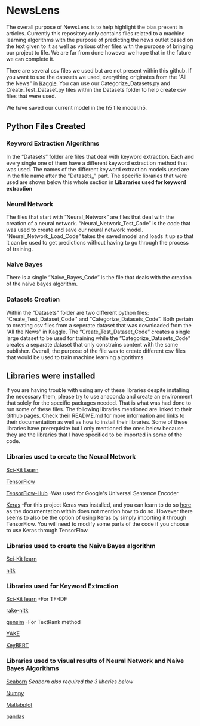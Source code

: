# NewsLens

The overall purpose of NewsLens is to help highlight the bias present in articles. Currently this repository only contains files related to a machine learning algorithms with the purpose of predicting the news outlet based on the text given to it as well as various other files with the purpose of bringing our project to life. We are far from done however we hope that in the future we can complete it.

There are several csv files we used but are not present within this github. If you want to use the datasets we used, everything originates from the "All the News" in [Kaggle](https://www.kaggle.com/snapcrack/all-the-news). You can use our Categorize_Datasets.py and Create_Test_Dataset.py files within the Datasets folder to help create csv files that were used.

We have saved our current model in the h5 file model.h5.



## Python Files Created

### Keyword Extraction Algorithms
In the “Datasets” folder are files that deal with keyword extraction. Each and every single one of them have a different keyword extraction method that was used. The names of the different keyword extraction models used are in the file name after the "Datasets_" part. The specific libraries that were used are shown below this whole section in **Libararies used for keyword extraction**

### Neural Network
The files that start with “Neural_Network” are files that deal with the creation of a neural network. “Neural_Network_Test_Code” is the code that was used to create and save our neural network model. “Neural_Network_Load_Code” takes the saved model and loads it up so that it can be used to get predictions without having to go through the process of training. 

### Naive Bayes
There is a single “Naive_Bayes_Code” is the file that deals with the creation of the naive bayes algorithm.

### Datasets Creation
Within the "Datasets" folder are two different python files: “Create_Test_Dataset_Code'' and “Categorize_Datasets_Code”. Both pertain to creating csv files from a seperate dataset that was downloaded from the “All the News” in Kaggle. The “Create_Test_Dataset_Code” creates a single large dataset to be used for training while the “Categorize_Datasets_Code” creates a separate dataset that only constrains content with the same publisher. Overall, the purpose of the file was to create different csv files that would be used to train machine learning algorithms


## Libraries were installed
If you are having trouble with using any of these libraries despite installing the necessary them, please try to use anaconda and create an environment that solely for the specific packages needed. That is what was had done to run some of these files. The following libraries mentioned are linked to their Github pages. Check their README.md for more information and links to their documentation as well as how to install their libraries. Some of these libraries have prerequisite but I only mentioned the ones below because they are the libraries that I have specified to be imported in some of the code. 

### Libraries used to create the Neural Network
[Sci-Kit Learn](https://github.com/scikit-learn/scikit-learn)

[TensorFlow](https://github.com/tensorflow/tensorflow/)

[TensorFlow-Hub](https://github.com/tensorflow/hub)
-Was used for Google's Universal Sentence Encoder

[Keras](https://github.com/keras-team/keras)
-For this project Keras was installed, and you can learn to do so [here](https://pypi.org/project/keras/) as the documentation within does not mention how to do so. However there seems to also be the option of using Keras by simply importing it through TensorFlow. You will need to modify some parts of the code if you choose to use Keras through TensorFlow.

### Libraries used to create the Naive Bayes algorithm
[Sci-Kit learn](https://github.com/scikit-learn/scikit-learn)

[nltk](https://github.com/nltk/nltk)

### Libraries used for Keyword Extraction
[Sci-Kit learn](https://github.com/scikit-learn/scikit-learn)
-For TF-IDF

[rake-nltk](https://github.com/csurfer/rake-nltk)

[gensim](https://github.com/RaRe-Technologies/gensim)
-For TextRank method

[YAKE](https://github.com/LIAAD/yake)

[KeyBERT](https://github.com/MaartenGr/KeyBERT)

### Libraries used to visual results of Neural Network and Naive Bayes Algorithms
[Seaborn](https://github.com/mwaskom/seaborn) *Seaborn also required the 3 libaries below*

[Numpy](https://github.com/numpy/numpy)

[Matlabplot](https://github.com/matplotlib/matplotlib)

[pandas](https://github.com/pandas-dev/pandas)